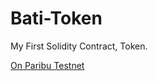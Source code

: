 # Bati-Token
My First Solidity Contract, Token.

[On Paribu Testnet](https://testnet.paribuscan.com/address/0x5D4601Ca99dcDE1980aB962F7FFc3fEAcD1B8519/transactions)
